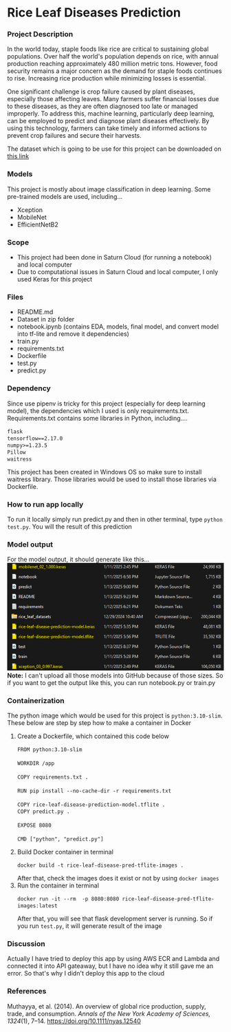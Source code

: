 # Rice Leaf Diseases Prediction

### Project Description
In the world today, staple foods like rice are critical to sustaining global populations. Over half the world's population depends on rice, with annual production reaching approximately 480 million metric tons. However, food security remains a major concern as the demand for staple foods continues to rise. Increasing rice production while minimizing losses is essential.

One significant challenge is crop failure caused by plant diseases, especially those affecting leaves. Many farmers suffer financial losses due to these diseases, as they are often diagnosed too late or managed improperly. To address this, machine learning, particularly deep learning, can be employed to predict and diagnose plant diseases effectively. By using this technology, farmers can take timely and informed actions to prevent crop failures and secure their harvests.

The dataset which is going to be use for this project can be downloaded on [this link](https://www.kaggle.com/datasets/maimunulkjisan/rice-leaf-datasettrain-test-and-valid)

### Models
This project is mostly about image classification in deep learning. Some pre-trained models are used, including...
- Xception
- MobileNet
- EfficientNetB2

### Scope
- This project had been done in Saturn Cloud (for running a notebook) and local computer
- Due to computational issues in Saturn Cloud and local computer, I only used Keras for this project

### Files
- README.md
- Dataset in zip folder
- notebook.ipynb (contains EDA, models, final model, and convert model into tf-lite and remove it dependencies)
- train.py
- requirements.txt
- Dockerfile
- test.py
- predict.py

### Dependency 
Since use pipenv is tricky for this project (especially for deep learning model), the dependencies which I used is only requirements.txt. Requirements.txt contains some libraries in Python, including....
```
flask
tensorflow==2.17.0
numpy>=1.23.5
Pillow
waitress
```
This project has been created in Windows OS so make sure to install waitress library. Those libraries would be used to install those libraries via Dockerfile.

### How to run app locally
To run it locally simply run predict.py and then in other terminal, type `python test.py`. You will the result of this prediction

### Model output
For the model output, it should generate like this...
![model output](image-1.png) <br>
**Note:** I can't upload all those models into GitHub because of those sizes. So if you want to get the output like this, you can run notebook.py or train.py 

### Containerization
The python image which would be used for this project is `python:3.10-slim`. These below are step by step how to make a container in Docker
1. Create a Dockerfile, which contained this code below
    ```
    FROM python:3.10-slim

    WORKDIR /app

    COPY requirements.txt .

    RUN pip install --no-cache-dir -r requirements.txt

    COPY rice-leaf-disease-prediction-model.tflite .
    COPY predict.py .

    EXPOSE 8080

    CMD ["python", "predict.py"]
    ```
2. Build Docker container in terminal
    ```
    docker build -t rice-leaf-disease-pred-tflite-images .
    ```
    After that, check the images does it exist or not by using `docker images`
3. Run the container in terminal
    ```
    docker run -it --rm  -p 8080:8080 rice-leaf-disease-pred-tflite-images:latest
    ```
    After that, you will see that flask development server is running. So if you run `test.py`, it will generate result of the image

### Discussion 
Actually I have tried to deploy this app by using AWS ECR and Lambda and connected it into API gateaway, but I have no idea why it still gave me an error. So that's why I didn't deploy this app to the cloud

### References
Muthayya, et al. (2014). An overview of global rice production, supply, trade, and consumption. *Annals of the New York Academy of Sciences, 1324*(1), 7–14. https://doi.org/10.1111/nyas.12540